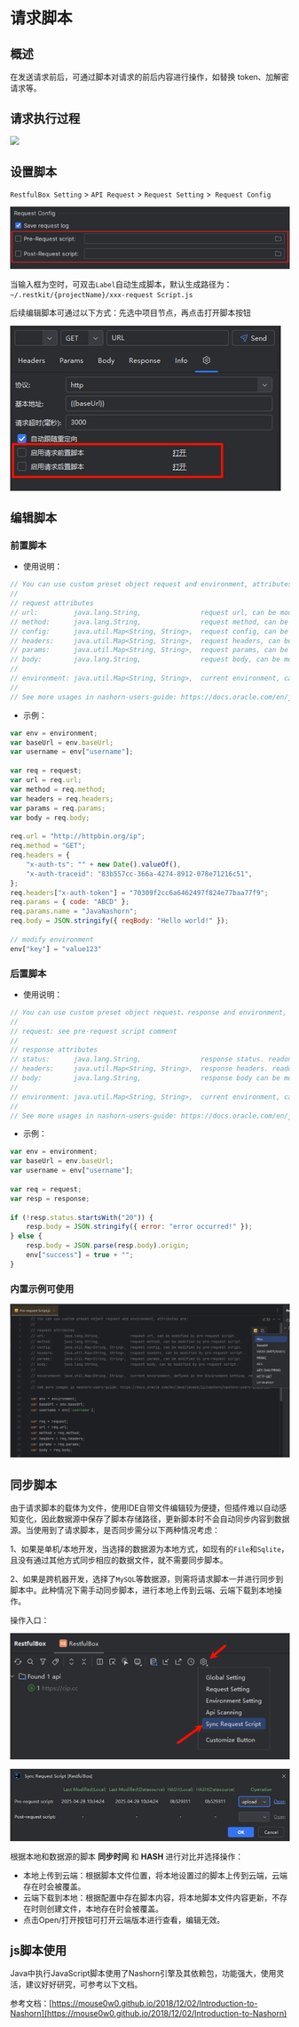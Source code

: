 # 请求脚本

## 概述

在发送请求前后，可通过脚本对请求的前后内容进行操作，如替换 token、加解密请求等。


## 请求执行过程

![](images/285512115245332.png)

## 设置脚本

`RestfulBox Setting` > `API Request` > `Request Setting` >` Request Config`

![](images/81540020253607.png)

当输入框为空时，可双击`Label`自动生成脚本，默认生成路径为：`~/.restkit/{projectName}/xxx-request Script.js`

后续编辑脚本可通过以下方式：先选中项目节点，再点击打开脚本按钮

![](images/1690551232014.png)

## 编辑脚本

### 前置脚本

-  使用说明： 

```javascript
// You can use custom preset object request and environment, attributes are:
//
// request attributes
// url:         java.lang.String,               request url, can be modified by pre-request script.
// method:      java.lang.String,               request method, can be modified by pre-request script.
// config:      java.util.Map<String, String>,  request config, can be modified by pre-request script.
// headers:     java.util.Map<String, String>,  request headers, can be modified by pre-request script.
// params:      java.util.Map<String, String>,  request params, can be modified by pre-request script.
// body:        java.lang.String,               request body, can be modified by pre-request script.
//
// environment: java.util.Map<String, String>,  current environment, can be modified by pre-request script.
//
// See more usages in nashorn-users-guide: https://docs.oracle.com/en/java/javase/12/nashorn/nashorn-users-guide.pdf
```

- 示例：

```javascript
var env = environment;
var baseUrl = env.baseUrl;
var username = env["username"];

var req = request;
var url = req.url;
var method = req.method;
var headers = req.headers;
var params = req.params;
var body = req.body;

req.url = "http://httpbin.org/ip";
req.method = "GET";
req.headers = {
    "x-auth-ts": "" + new Date().valueOf(),
    "x-auth-traceid": "83b557cc-366a-4274-8912-078e71216c51",
};
req.headers["x-auth-token"] = "70309f2cc6a6462497f824e77baa77f9";
req.params = { code: "ABCD" };
req.params.name = "JavaNashorn";
req.body = JSON.stringify({ reqBody: "Hello world!" });

// modify environment
env["key"] = "value123"
```

### 后置脚本

-  使用说明： 

```javascript
// You can use custom preset object request、response and environment, attributes are:
//
// request: see pre-request script comment
//
// response attributes
// status:      java.lang.String,               response status. readonly.
// headers:     java.util.Map<String, String>,  response headers. readonly. not available in batch mode by default.
// body:        java.lang.String,               response body can be modified by post-request script.
//
// environment: java.util.Map<String, String>,  current environment, can be modified by post-request script.
//
// See more usages in nashorn-users-guide: https://docs.oracle.com/en/java/javase/12/nashorn/nashorn-users-guide.pdf
```

- 示例：

```javascript
var env = environment;
var baseUrl = env.baseUrl;
var username = env["username"];

var req = request;
var resp = response;

if (!resp.status.startsWith("20")) {
    resp.body = JSON.stringify({ error: "error occurred!" });
} else {
    resp.body = JSON.parse(resp.body).origin;
    env["success"] = true + "";
}
```

### 内置示例可使用

![1746933335519.png](images/1746933335519.png)

## 同步脚本

由于请求脚本的载体为文件，使用IDE自带文件编辑较为便捷，但插件难以自动感知变化，因此数据源中保存了脚本存储路径，更新脚本时不会自动同步内容到数据源。当使用到了请求脚本，是否同步需分以下两种情况考虑：

1、如果是单机/本地开发，当选择的数据源为本地方式，如现有的`File`和`Sqlite`，且没有通过其他方式同步相应的数据文件，就不需要同步脚本。

2、如果是跨机器开发，选择了`MySQL`等数据源，则需将请求脚本一并进行同步到脚本中。此种情况下需手动同步脚本，进行本地上传到云端、云端下载到本地操作。

操作入口：

![](images/284482820247153.png)

![](images/1690551596899.png)

根据本地和数据源的脚本 **同步时间** 和 **HASH** 进行对比并选择操作：

- 本地上传到云端：根据脚本文件位置，将本地设置过的脚本上传到云端，云端存在时会被覆盖。
- 云端下载到本地：根据配置中存在脚本内容，将本地脚本文件内容更新，不存在时则创建文件，本地存在时会被覆盖。
- 点击Open/打开按钮可打开云端版本进行查看，编辑无效。

## js脚本使用

Java中执行JavaScript脚本使用了Nashorn引擎及其依赖包，功能强大，使用灵活，建议好好研究，可参考以下文档。

参考文档：[https://mouse0w0.github.io/2018/12/02/Introduction-to-Nashorn](https://mouse0w0.github.io/2018/12/02/Introduction-to-Nashorn)
